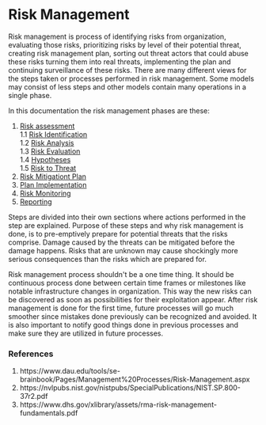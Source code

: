 # Risk Management

Risk management is process of identifying risks from organization, evaluating those risks, prioritizing risks by level of their potential threat, creating risk management plan, sorting out threat actors that could abuse these risks turning them into real threats, implementing the plan and continuing surveillance of these risks. There are many different views for the steps taken or processes performed in risk management. Some models may consist of less steps and other models contain many operations in a single phase. 

In this documentation the risk management phases are these:


1. [Risk assessment](https://github.com/JYVSECTEC/PHR-model/tree/master/Hypotheses/Risk%20Management/Risk%20Assessment/README.md)  
  1.1 [Risk Identification](https://github.com/JYVSECTEC/PHR-model/tree/master/Hypotheses/Risk%20Management/Risk%20Assessment/Risk%20Identification/README.md)  
  1.2 [Risk Analysis](https://github.com/JYVSECTEC/PHR-model/tree/master/Hypotheses/Risk%20Management/Risk%20Assessment/Risk%20Analysis/README.md)  
  1.3 [Risk Evaluation](https://github.com/JYVSECTEC/PHR-model/tree/master/Hypotheses/Risk%20Management/Risk%20Assessment/Risk%20Evaluation/README.md)  
  1.4 [Hypotheses](https://github.com/JYVSECTEC/PHR-model/tree/master/Hypotheses/Risk%20Management/Risk%20Assessment/Hypotheses/README.md)  
  1.5 [Risk to Threat](https://github.com/JYVSECTEC/PHR-model/tree/master/Hypotheses/Risk%20Management/Risk%20Assessment/Risk%20to%20Threat/README.md)  
2. [Risk Mitigationt Plan](https://github.com/JYVSECTEC/PHR-model/tree/master/Hypotheses/Risk%20Management/Risk%20Mitigation%20Plan/README.md)
3. [Plan Implementation](https://github.com/JYVSECTEC/PHR-model/tree/master/Hypotheses/Risk%20Management/Plan%20Implementation/README.md)
4. [Risk Monitoring](https://github.com/JYVSECTEC/PHR-model/tree/master/Hypotheses/Risk%20Management/Risk%20Monitoring/README.md)
5. [Reporting](https://github.com/JYVSECTEC/PHR-model/tree/master/Hypotheses/Risk%20Management/Reporting/README.md)


Steps are divided into their own sections where actions performed in the step are explained. Purpose of these steps and why risk management is done, is to pre-emptively prepare for potential threats that the risks comprise. Damage caused by the threats can be mitigated before the damage happens. Risks that are unknown may cause shockingly more serious consequences than the risks which are prepared for. 

Risk management process shouldn't be a one time thing. It should be continuous process done between certain time frames or milestones like notable infrastructure changes in organization. This way the new risks can be discovered as soon as possibilities for their exploitation appear. After risk management is done for the first time, future processes will go much smoother since mistakes done previously can be recognized and avoided. It is also important to notify good things done in previous processes and make sure they are utilized in future processes.

### References

<ol>
    <li>https://www.dau.edu/tools/se-brainbook/Pages/Management%20Processes/Risk-Management.aspx</li>
    <li>https://nvlpubs.nist.gov/nistpubs/SpecialPublications/NIST.SP.800-37r2.pdf</li>
    <li>https://www.dhs.gov/xlibrary/assets/rma-risk-management-fundamentals.pdf</li>
</ol>
